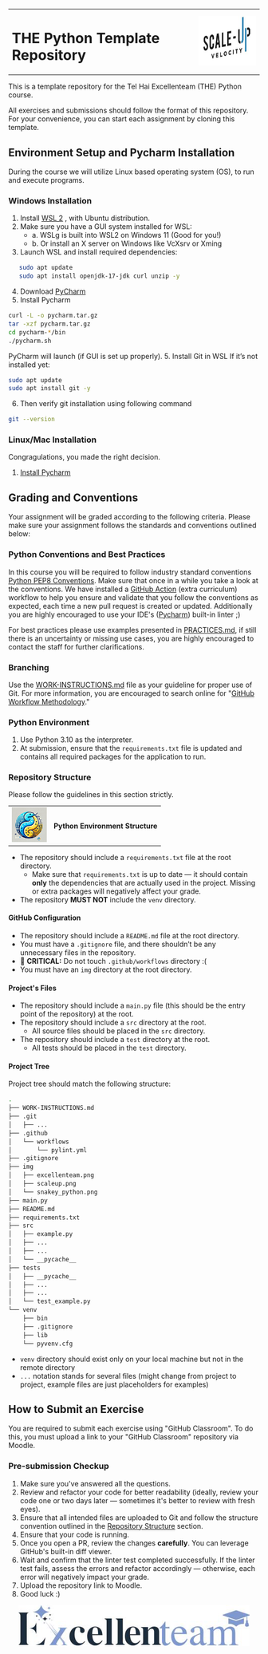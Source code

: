 <table>
<tr style="border: none">
<td style="border: none">

# THE Python Template Repository

</td>
<td align="right" style="border: none">
<img src="./img/scaleup.png" alt="Scaleup" height="100">
</td>
</tr>
</table>

This is a template repository for the Tel Hai Excellenteam (THE) Python course.

All exercises and submissions should follow the format of this repository. For your convenience, you can start each assignment by cloning this template.

## Environment Setup and Pycharm Installation
During the course we will utilize Linux based operating system (OS), to run and execute programs.

### Windows Installation
1. Install [WSL 2](https://learn.microsoft.com/en-us/windows/wsl/install
) , with Ubuntu distribution.
2. Make sure you have a GUI system installed for WSL:
     - a. WSLg is built into WSL2 on Windows 11 (Good for you!)
     - b. Or install an X server on Windows like VcXsrv or Xming
3. Launch WSL and install required dependencies:
```bash
   sudo apt update
   sudo apt install openjdk-17-jdk curl unzip -y
```
4. Download [PyCharm](https://download.jetbrains.com/python/pycharm-community-2023.3.3.tar.gz)
5. Install Pycharm
```bash
curl -L -o pycharm.tar.gz 
tar -xzf pycharm.tar.gz
cd pycharm-*/bin
./pycharm.sh
``` 
   PyCharm will launch (if GUI is set up properly).
5. Install Git in WSL 
   If it’s not installed yet:
```bash
sudo apt update 
sudo apt install git -y
```
6. Then verify git installation using following command
```bash
git --version
```

### Linux/Mac Installation
Congragulations, you made the right decision.
1. [Install Pycharm](https://www.jetbrains.com/help/pycharm/installation-guide.html)

## Grading and Conventions
Your assignment will be graded according to the following criteria. Please make sure your assignment follows the standards and conventions outlined below:

### Python Conventions and Best Practices
In this course you will be required to follow industry standard conventions [Python PEP8 Conventions](https://peps.python.org/pep-0008/). Make sure that once in a while you take a look at the conventions. We have installed a [GitHub Action](https://docs.github.com/en/actions/writing-workflows/quickstart) (extra curriculum) workflow to help you ensure and validate that you follow the conventions as expected, each time a new pull request is created or updated. Additionally you are highly encouraged to use your IDE's ([Pycharm](https://www.jetbrains.com/pycharm/)) built-in linter ;)

For best practices please use examples presented in [PRACTICES.md](PRACTICES.md), if still there is an uncertainty or missing use cases, you are highly encouraged to contact the staff for further clarifications.

### Branching
Use the [WORK-INSTRUCTIONS.md](WORK-INSTRUCTIONS) file as your guideline for proper use of Git. For more information, you are encouraged to search online for "[GitHub Workflow Methodology](https://www.youtube.com/watch?v=U_IFGpJDbeU&ab_channel=DevOpsToolkit)."

### Python Environment
1. Use Python 3.10 as the interpreter.
2. At submission, ensure that the `requirements.txt` file is updated and contains all required packages for the application to run.

### Repository Structure
Please follow the guidelines in this section strictly.

<table>
<tr style="border: none">
<td style="border: none"><img src="./img/snakey_python.png" alt="Python Logo" width="70" height="70"></td>
<td style="border: none"><h4>Python Environment Structure</h4></td>
</tr>
</table>

* The repository should include a `requirements.txt` file at the root directory.
  * Make sure that `requirements.txt` is up to date — it should contain **only** the dependencies that are actually used in the project. Missing or extra packages will negatively affect your grade.
* The repository **MUST NOT** include the `venv` directory.

#### GitHub Configuration
* The repository should include a `README.md` file at the root directory.
* You must have a `.gitignore` file, and there shouldn’t be any unnecessary files in the repository.
* 🚨 **CRITICAL:** Do not touch `.github/workflows` directory :(
* You must have an `img` directory at the root directory.

#### Project's Files
* The repository should include a `main.py` file (this should be the entry point of the repository) at the root.
* The repository should include a `src` directory at the root.
  * All source files should be placed in the `src` directory.
* The repository should include a `test` directory at the root.
  * All tests should be placed in the `test` directory.

#### Project Tree
Project tree should match the following structure:

```bash
.
├── WORK-INSTRUCTIONS.md
├── .git
│   ├── ...
├── .github
│   └── workflows
│       └── pylint.yml
├── .gitignore
├── img
│   ├── excellenteam.png
│   ├── scaleup.png
│   └── snakey_python.png
├── main.py
├── README.md
├── requirements.txt
├── src
│   ├── example.py
│   ├── ...
│   ├── ...
│   └── __pycache__
├── tests
│   ├── __pycache__
│   ├── ...
│   ├── ...
│   └── test_example.py
└── venv
    ├── bin
    ├── .gitignore
    ├── lib
    └── pyvenv.cfg
```
* `venv` directory should exist only on your local machine but not in the remote directory
* `...` notation stands for several files (might change from project to project, example files are just placeholders for examples)

## How to Submit an Exercise
You are required to submit each exercise using "GitHub Classroom". To do this, you must upload a link to your "GitHub Classroom" repository via Moodle.

### Pre-submission Checkup
1. Make sure you've answered all the questions.
2. Review and refactor your code for better readability (ideally, review your code one or two days later — sometimes it's better to review with fresh eyes).
3. Ensure that all intended files are uploaded to Git and follow the structure convention outlined in the [Repository Structure](#repository-structure) section.
4. Ensure that your code is running.
5. Once you open a PR, review the changes **carefully**. You can leverage GitHub's built-in diff viewer.
6. Wait and confirm that the linter test completed successfully. If the linter test fails, assess the errors and refactor accordingly — otherwise, each error will negatively impact your grade.
7. Upload the repository link to Moodle.
8. Good luck :)

<!-- Center Excellenteam image -->
<p align="center">
  <img src="./img/excellenteam.png" alt="Excellenteam">
</p>

